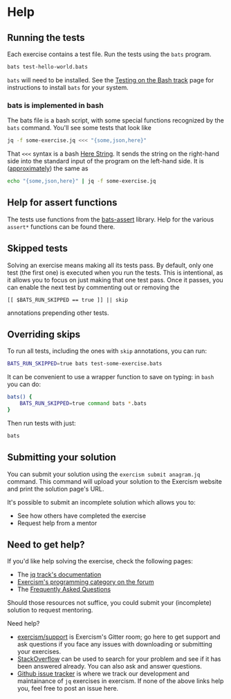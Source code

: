 # Help

## Running the tests

Each exercise contains a test file.
Run the tests using the `bats` program.

```bash
bats test-hello-world.bats
```

`bats` will need to be installed.
See the [Testing on the Bash track][bash] page for instructions to install `bats` for your system.

### bats is implemented in bash

The bats file is a bash script, with some special functions recognized by the `bats` command.
You'll see some tests that look like

```sh
jq -f some-exercise.jq <<< "{some,json,here}"
```

That `<<<` syntax is a bash [Here String][here-string].
It sends the string on the right-hand side into the standard input of the program on the left-hand side.
It is ([approximately][so]) the same as

```sh
echo "{some,json,here}" | jq -f some-exercise.jq
```

## Help for assert functions

The tests use functions from the [bats-assert][bats-assert] library.
Help for the various `assert*` functions can be found there.

## Skipped tests

Solving an exercise means making all its tests pass.
By default, only one test (the first one) is executed when you run the tests.
This is intentional, as it allows you to focus on just making that one test pass.
Once it passes, you can enable the next test by commenting out or removing the

    [[ $BATS_RUN_SKIPPED == true ]] || skip

annotations prepending other tests.

## Overriding skips

To run all tests, including the ones with `skip` annotations, you can run:

```bash
BATS_RUN_SKIPPED=true bats test-some-exercise.bats
```

It can be convenient to use a wrapper function to save on typing: in `bash` you can do:

```bash
bats() {
    BATS_RUN_SKIPPED=true command bats *.bats
}
```

Then run tests with just:

```bash
bats
```

[bash]: https://exercism.org/docs/tracks/bash/tests
[bats-assert]: https://github.com/bats-core/bats-assert
[here-string]: https://www.gnu.org/software/bash/manual/bash.html#Here-Strings
[so]: https://unix.stackexchange.com/a/80372/4667

## Submitting your solution

You can submit your solution using the `exercism submit anagram.jq` command.
This command will upload your solution to the Exercism website and print the solution page's URL.

It's possible to submit an incomplete solution which allows you to:

- See how others have completed the exercise
- Request help from a mentor

## Need to get help?

If you'd like help solving the exercise, check the following pages:

- The [jq track's documentation](https://exercism.org/docs/tracks/jq)
- [Exercism's programming category on the forum](https://forum.exercism.org/c/programming/5)
- The [Frequently Asked Questions](https://exercism.org/docs/using/faqs)

Should those resources not suffice, you could submit your (incomplete) solution to request mentoring.

Need help?

- [exercism/support](https://gitter.im/exercism/support) is Exercism's Gitter room;
  go here to get support and ask questions if you face any issues with downloading or submitting your exercises.
- [StackOverflow](https://stackoverflow.com/questions/tagged/jq) can be used to search for your problem and see if it has been answered already.
  You can also ask and answer questions.
- [Github issue tracker](https://github.com/exercism/jq/issues) is where we track our development and maintainance of `jq` exercises in exercism.
  If none of the above links help you, feel free to post an issue here.